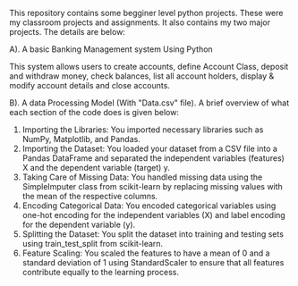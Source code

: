 This repository contains some begginer level python projects. These were my classroom projects and assignments. It also contains my two major projects. The details are below:


A). A basic Banking Management system Using Python


This system allows users to create accounts, define Account Class, deposit and withdraw money, check balances, list all account holders, display & modify account details and close accounts.


B). A data Processing Model (With "Data.csv" file). A brief overview of what each section of the code does is given below:


1. Importing the Libraries: You imported necessary libraries such as NumPy, Matplotlib, and Pandas.
2. Importing the Dataset: You loaded your dataset from a CSV file into a Pandas DataFrame and separated the independent variables (features) X and the dependent variable (target) y.
3. Taking Care of Missing Data: You handled missing data using the SimpleImputer class from scikit-learn by replacing missing values with the mean of the respective columns.
4. Encoding Categorical Data: You encoded categorical variables using one-hot encoding for the independent variables (X) and label encoding for the dependent variable (y).
5. Splitting the Dataset: You split the dataset into training and testing sets using train_test_split from scikit-learn.
6. Feature Scaling: You scaled the features to have a mean of 0 and a standard deviation of 1 using StandardScaler to ensure that all features contribute equally to the learning process.

